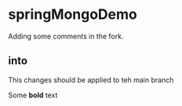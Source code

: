 # springMongoDemo
Adding some comments in the fork.
## into
This changes should be applied to teh main branch


Some **bold** text

